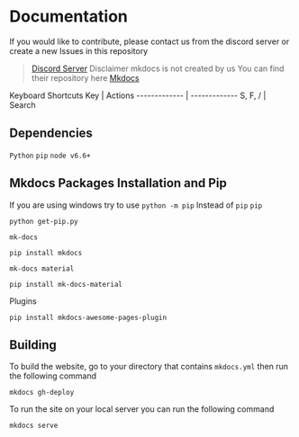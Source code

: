 # Documentation
If you would like to contribute, please contact us from the discord server or create a new Issues in this repository
> [Discord Server](https://discord.gg/jkvrZ6Ubb4)
Disclaimer mkdocs is not created by us
> You can find their repository here [Mkdocs](https://github.com/mkdocs/mkdocs/)

Keyboard Shortcuts
Key | Actions
------------- | -------------
S, F, /  | Search

## Dependencies
`Python`
`pip`
`node v6.6+`

## Mkdocs Packages Installation and Pip
If you are using windows try to use `python -m pip` Instead of `pip`
`pip`
```
python get-pip.py
```
`mk-docs`
```
pip install mkdocs
```
`mk-docs material`
```
pip install mk-docs-material
```

Plugins
```
pip install mkdocs-awesome-pages-plugin
```

## Building
To build the website, go to your directory that contains `mkdocs.yml` then run the following command
```
mkdocs gh-deploy
```
To run the site on your local server you can run the following command
```
mkdocs serve
```

